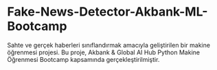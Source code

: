 # Fake-News-Detector-Akbank-ML-Bootcamp
Sahte ve gerçek haberleri sınıflandırmak amacıyla geliştirilen bir makine öğrenmesi projesi.  Bu proje, Akbank &amp; Global AI Hub Python Makine Öğrenmesi Bootcamp kapsamında gerçekleştirilmiştir.
